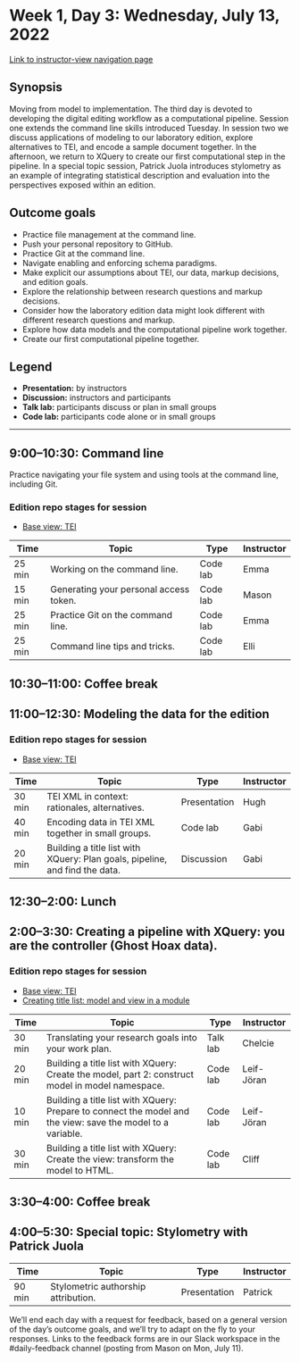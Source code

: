 # Week 1, Day 3: Wednesday, July 13, 2022
[Link to instructor-view navigation page](../daily_instructor_view.md)

## Synopsis

Moving from model to implementation. The third day is devoted to developing the
                digital editing workflow as a computational pipeline. Session one extends the
                command line skills introduced Tuesday. In session two we discuss applications of
                modeling to our laboratory edition, explore alternatives to TEI, and encode a sample
                document together. In the afternoon, we return to XQuery to create our first
                computational step in the pipeline. In a special topic session, Patrick Juola
                introduces stylometry as an example of integrating statistical description and
                evaluation into the perspectives exposed within an edition.

## Outcome goals
* Practice file management at the command line.
* Push your personal repository to GitHub.
* Practice Git at the command line.
* Navigate enabling and enforcing schema paradigms.
* Make explicit our assumptions about TEI, our data, markup decisions, and edition goals.
* Explore the relationship between research questions and markup decisions.
* Consider how the laboratory edition data might look different with different research questions and markup.
* Explore how data models and the computational pipeline work together.
* Create our first computational pipeline together.

## Legend

* **Presentation:** by instructors
* **Discussion:** instructors and participants
* **Talk lab:** participants discuss or plan in small groups
* **Code lab:** participants code alone or in small groups

* * *
## 9:00–10:30: Command line

Practice navigating your file system and using tools at the command line,
                    including Git.

### Edition repo stages for session

* [Base view: TEI](https://github.com/Pittsburgh-NEH-Institute/placeholder)

Time | Topic | Type | Instructor
---- | ---- | ---- | ---- 
25 min | Working on the command line. | Code lab|Emma
15 min | Generating your personal access token. | Code lab|Mason
25 min | Practice Git on the command line. | Code lab|Emma
25 min | Command line tips and tricks. | Code lab|Elli

## 10:30–11:00: Coffee break

## 11:00–12:30: Modeling the data for the edition

### Edition repo stages for session

* [Base view: TEI](https://github.com/Pittsburgh-NEH-Institute/placeholder)

Time | Topic | Type | Instructor
---- | ---- | ---- | ---- 
30 min | TEI XML in context: rationales, alternatives. | Presentation|Hugh
40 min | Encoding data in TEI XML together in small groups. | Code lab|Gabi
20 min | Building a title list with XQuery: Plan goals, pipeline, and find the data. | Discussion|Gabi

## 12:30–2:00: Lunch

## 2:00–3:30: Creating a pipeline with XQuery: you are the controller (Ghost Hoax data).

### Edition repo stages for session

* [Base view: TEI](https://github.com/Pittsburgh-NEH-Institute/placeholder)
* [Creating title list: model and view in a module](https://github.com/Pittsburgh-NEH-Institute/placeholder)

Time | Topic | Type | Instructor
---- | ---- | ---- | ---- 
30 min | Translating your research goals into your work plan. | Talk lab|Chelcie
20 min | Building a title list with XQuery: Create the model, part 2: construct model in model namespace. | Code lab|Leif-Jöran
10 min | Building a title list with XQuery: Prepare to connect the model and the view: save the model to a variable. | Code lab|Leif-Jöran
30 min | Building a title list with XQuery: Create the view: transform the model to HTML. | Code lab|Cliff

## 3:30–4:00: Coffee break

## 4:00–5:30: Special topic: Stylometry with Patrick Juola

Time | Topic | Type | Instructor
---- | ---- | ---- | ---- 
90 min | Stylometric authorship attribution. | Presentation|Patrick

We’ll end each day with a request for feedback, based on a general version of the day’s outcome goals, and we’ll try to adapt on the fly to your responses. Links to the feedback forms are in our Slack workspace in the #daily-feedback channel (posting from Mason on Mon, July 11).